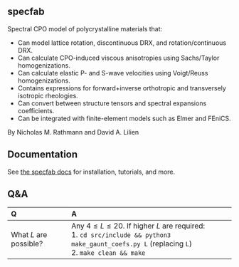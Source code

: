 ## specfab

Spectral CPO model of polycrystalline materials that:

- Can model lattice rotation, discontinuous DRX, and rotation/continuous DRX.
- Can calculate CPO-induced viscous anisotropies using Sachs/Taylor homogenizations.
- Can calculate elastic P- and S-wave velocities using Voigt/Reuss homogenizations.
- Contains expressions for forward+inverse orthotropic and transversely isotropic rheologies.
- Can convert between structure tensors and spectral expansions coefficients.
- Can be integrated with finite-element models such as Elmer and FEniCS.

By Nicholas M. Rathmann and David A. Lilien

## Documentation

See [the specfab docs](https://nicholasmr.github.io/specfab) for installation, tutorials, and more.

## Q&A

| **Q** | **A** |
| :--- | :--- |
| What $L$ are possible? | Any $4\leq L\leq 20$. If higher $L$ are required: <br>1. `cd src/include && python3 make_gaunt_coefs.py L` (replacing `L`) <br>2. `make clean && make` |
